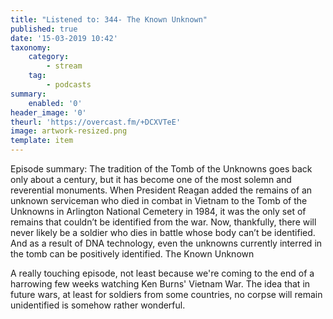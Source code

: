 ```yaml
---
title: "Listened to: 344- The Known Unknown"
published: true
date: '15-03-2019 10:42'
taxonomy:
    category:
        - stream
    tag:
        - podcasts
summary:
    enabled: '0'
header_image: '0'
theurl: 'https://overcast.fm/+DCXVTeE'
image: artwork-resized.png
template: item
---
```



 
Episode summary: The tradition of the Tomb of the Unknowns goes back only about a century, but it has become one of the most solemn and reverential monuments. When President Reagan added the remains of an unknown serviceman who died in combat in Vietnam to the Tomb of the Unknowns in Arlington National Cemetery in 1984, it was the only set of remains that couldn’t be identified from the war. Now, thankfully, there will never likely be a soldier who dies in battle whose body can’t be identified. And as a result of DNA technology, even the unknowns currently interred in the tomb can be positively identified. The Known Unknown

A really touching episode, not least because we're coming to the end of a harrowing few weeks watching Ken Burns' Vietnam War. The idea that in future wars, at least for soldiers from some countries, no corpse will remain unidentified is somehow rather wonderful.
